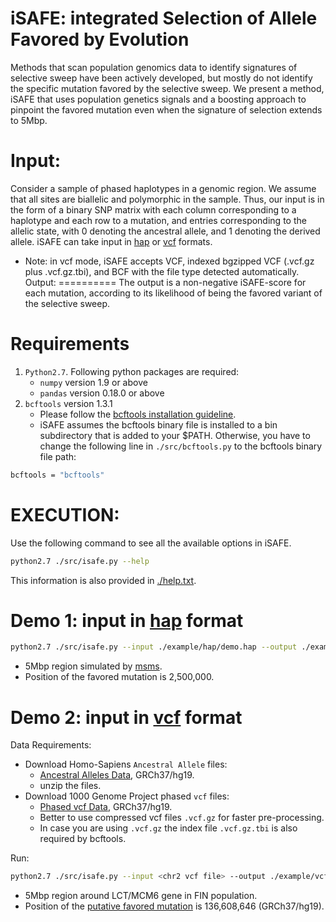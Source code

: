 iSAFE: **i**ntegrated **S**election of **A**llele **F**avored by **E**volution
==========
Methods that scan population genomics data to identify signatures of selective sweep have
been actively developed, but mostly do not identify the specific mutation favored by the selective
sweep. We present a method, iSAFE that uses population genetics signals and a boosting
approach to pinpoint the favored mutation even when the signature of selection extends to 5Mbp.

Input:
==========
Consider a sample of phased haplotypes in a genomic region. We assume that all 
sites are biallelic and  polymorphic in the sample. 
Thus, our input is in the form of a binary 
SNP matrix with each column corresponding to a haplotype and each row to a 
mutation, and entries corresponding to the allelic state, with 0 denoting the
ancestral allele, and 1 denoting the derived allele. iSAFE can take input in [hap](https://github.com/alek0991/iSAFE/blob/master/hap_format.md) or [vcf](https://samtools.github.io/hts-specs/VCFv4.2.pdf) formats.
* Note: in vcf mode, iSAFE accepts VCF, indexed bgzipped VCF (.vcf.gz plus .vcf.gz.tbi), and BCF with the file type detected
 automatically.
Output:
==========
The output is a non-negative iSAFE-score for each mutation, according to its 
likelihood of being the favored variant of the selective sweep.

Requirements
==========
1. ```Python2.7```. Following python packages are required:
    - ```numpy``` version 1.9 or above
    - ```pandas``` version 0.18.0 or above
2. ```bcftools``` version 1.3.1
    - Please follow the [bcftools installation guideline](http://www.htslib.org/download/).
    - iSAFE assumes the bcftools binary file is installed to a bin subdirectory that is added to your $PATH. Otherwise, you have to change the following line in ```./src/bcftools.py``` to the bcftools binary file path: 
```sh
bcftools = "bcftools"
```

EXECUTION:
===========
Use the following command to see all the available options in iSAFE.
 
```sh
python2.7 ./src/isafe.py --help
```
This information is also provided in [./help.txt](https://github.com/alek0991/iSAFE/blob/master/help.txt).

Demo 1: input in [hap](https://github.com/alek0991/iSAFE/blob/master/hap_format.md) format
===========
```sh
python2.7 ./src/isafe.py --input ./example/hap/demo.hap --output ./example/hap/demo --format hap
```
* 5Mbp region simulated by [msms](http://www.mabs.at/ewing/msms/index.shtml).
* Position of the favored mutation is 2,500,000.
 
Demo 2: input in [vcf](https://samtools.github.io/hts-specs/VCFv4.2.pdf) format
===========
Data Requirements:
*  Download Homo-Sapiens ```Ancestral Allele``` files:
    - [Ancestral Alleles Data](http://ftp.ensembl.org/pub/release-75/fasta/ancestral_alleles/), GRCh37/hg19.
    - unzip the files.
* Download 1000 Genome Project phased ```vcf``` files:
    - [Phased vcf Data](http://ftp.1000genomes.ebi.ac.uk/vol1/ftp/release/20130502/), GRCh37/hg19.
    - Better to use compressed vcf files ```.vcf.gz``` for faster pre-processing.
    - In case you are using ```.vcf.gz``` the index file ```.vcf.gz.tbi``` is also required by bcftools.

Run:
```sh
python2.7 ./src/isafe.py --input <chr2 vcf file> --output ./example/vcf/LCT --region 2:134108646-139108646 --AA <chr2 Ancestral Allele file> --vcf-cont <chr2 vcf file> --sample-case ./example/vcf/case.sample --sample-cont ./example/vcf/cont.sample
```
* 5Mbp region around LCT/MCM6 gene in FIN population. 
* Position of the [putative favored mutation](http://www.nature.com/ng/journal/v30/n2/full/ng826.html) is 136,608,646 (GRCh37/hg19).

